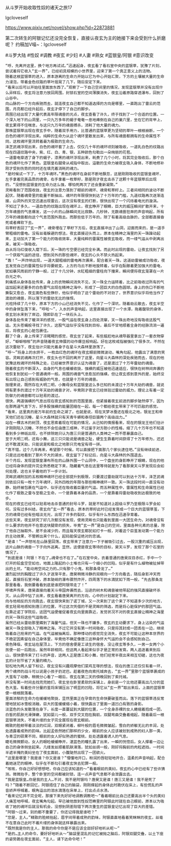 从斗罗开始收取性奴的诸天之旅17

lgcloveself

https://www.pixiv.net/novel/show.php?id=22873881

第二次转生的阿银记忆还没完全恢复，直接认夜玄为主的她接下来会受到什么折磨呢？
约稿加V喵~：lgcloveself

#斗罗大陆
#性奴
#调教
#夜玄
#少妇
#人妻
#熟女
#蓝银皇/阿银
#意识改变


    “呼，先离开这里，换个地方再试试。”迅速起身，夜玄看了看石室中央的蓝银草，犹豫了片刻，尝试着将它收入“玄一界”，已经初具规模的小世界里，迎来了第一个真正意义上的活物。
    随着这根蓝银草的进入，原本游离的生命力开始以它为中心开始汇聚，下方的土壤被大量的生命力浸泡，带着金色纹路的草叶摇晃了几下，随后安定下来。
    “看来以后可以开始往里面放东西了。”观察了一下自己空间里的情况，发现蓝银草并没有出现什么异样后，夜玄将注意力放回周围，封锁石室的空间薄膜消失，夜玄沿着原路穿透瀑布，回到了山谷中。
    向山脉的一个方向疾驰而去，就连夜玄自己都不知道选择的方向是哪里，一直跑出了雷云的范围，月亮都已经升起后，夜玄才停下了自己的脚步。
    周围已经出现了大量代表高年限魂兽的光点，夜玄查看了许久，终于找到了一个合适的位置。一个深入地下的山洞里，一只九万多年的蝎子奄奄一息地瘫倒在自己的巢穴里，坐在它的背甲上，夜玄累得不住喘息，与这只九万年的魂兽搏杀，消耗了他大量的魂力。
    那株蓝银草出现在夜玄手中，随着双手用力，比普通的蓝银草更为坚韧的草叶一根根崩断，一个白色的魂环浮现出来。纯粹的生命力从这个魂环里散发出来，与所有魂兽都拥有的生命属性不同，这枚魂环里流转着最为极致的生命力。
    泽芝武魂浮现出来，白色的魂环套了上去，仅仅几十年的魂环顷刻被吸收，一道乳白色的纹路出现在四道纹路中央，紫、红、白、青、银，五种颜色勾勒出一朵绚丽的花苞。
    一道雷电穿透了身下的蝎子，漆黑的魂环浮现出来，耗费了几个小时，将其完全吸收后，那个白色的魂环化作了黑色。蓝银皇右腿骨从戒指中取出，溢散的生命力被夜玄吸入身体，不断地修补刚才受到伤势的同时还在填充着消耗的魂力。
    “是时候试一下了，十万年魂环。”黑色的魂环在身前不断地飘忽，这是刚刚吸收的蓝银皇魂环，左手拿着完美品质的魂骨，右手拿着一枚草籽，那是刚才夜玄击杀了这颗十年蓝银草后出现的，“没想到蓝银皇的生命力这么强，哪怕死两次了还会重新凝聚。”
    灵眸看到了范围收拢，夜玄的注意力落到了眼前的魂环、魂骨和草籽上。三者间相同的波动不断起伏，随着魂骨里的能量不断抽出，魂环的年限很快到达了十万年的门槛，九道纹路再次逐渐连接，山洞外的天空迅速出现雷云，这次没有夜玄的打断，很快出现了一个闪烁着电光的漩涡。
    不知过了多久，一道血色的纹路出现在魂环上，夜玄睁开了眼睛，巨大的威压瞬间扩散开来，十万年魂兽的气息爆发，这一小片的山脉瞬间无比寂静。几秒钟，无数魂兽狂奔的声音响起，所有万年的魂兽都向这个气息范围外跑去。而那些低于万年的，除了有着高级血脉的，全部都直接昏死或者瘫软下去。
    将草籽丢回了“玄一界”，魂骨埋在了草籽下方后，夜玄直接冲出了山洞，迎面而来的，是一道手臂粗细的雷电。没有丝毫躲避的想法，夜玄直接迎头而上，原本在精神之海里的天一珠躁动起来，主动加大了第一个能力的吸收效率，大量纯粹的雷属性被夜玄吸收，而一缕气运从中剥离出来，被天一珠吸收。
    自从将马红俊收入麾下后，天一珠的亏空便已经完全补满。而此时出现的雷劫，让夜玄找到了另一个获取气运的途径，想到另外的那些魂环，夜玄的心头不禁火热起来。
    “轰！”一声炸响出现，一道大腿粗细的雷电再次袭来，配合着天一珠，这道劫雷被成功吸收，夜玄发觉自己的雷属性似乎将要蜕变。上方的乌云不断地旋转着，似乎在酝酿着更加强大的雷电，犹如暴风雨前的宁静一般，过了十几分钟，水缸粗细的雷柱向下撞来，瞬间便将夜玄笼罩在一片白光之中。
    刺痛感从身体各处传来，身上的衣物瞬间消失不见，天一珠全力运转着，比之前吸收过所有的气运加起来还要多的白色雾气出现在精神之海中，形成了一团巨大的白色圆球。身上的伤口不断地撕裂又愈合，夜玄面色有些狰狞，他似乎明白了这个雷劫的不对劲了，世界意识似乎将他当作了渡劫的魂兽，所以落下的雷劫无比的强悍。
    光柱持续了几十秒，原本下方的小山已经消失不见，化作了一个深坑，随着劫云散去，夜玄半空中的身体坠落下来，“呼啦～”，入水的声音响起，这里直接出现了一个水潭，拖着酸软的身体，夜玄划水来到了岸边，随即趴在了一块石头上。
    身体各处传来了暖洋洋的感觉，一股气运在夜玄身上四处流窜，天一珠出奇地没有吸收这股气运。无头苍蝇般寻找了许久，这股气运似乎没有找到目标，最后不甘地顺着全身的经脉流淌一遍后，将夜玄的心脏包裹住。
    翻了个身，身上传来了凉飕飕的感觉，夜玄坐了起来，有些尴尬地从魂导器里拿出了一套衣物穿好，“噼噼啪啪”的声音随着夜玄伸展的动作爆豆般响起。好在这枚戒指被强化了很多次，不然在这次雷劫下，夜玄估计只能光着身子在星斗大森林里游荡了。
    “呼～”将身上的水烘干，一枚血红色的魂环在夜玄眼前微微波动，嘴角勾起，他露出了满意的笑容。灵眸武魂再次打开，夜玄头也不回的离开了这里，向星斗大森林的深处疾驰而去，现在的他犹豫这枚魂环的特殊之处，已经被世界意识认证为魂兽了，还是渡过了十万年雷劫的魂兽。
    随着夜玄的不断深入，自身的气息也缓缓收拢，强横的威压被他迅速适应，很快在树林间奔袭的他恢复到犹如一个普通魂师一般。周围的魂兽气息愈加的强横，但让夜玄感到意外的是，始终没有出现让自己感到有威胁的气息，也就是十万年的魂兽。
    按理来说，既然存在大明二明，小舞母女和蓝银皇这么多已知的未渡过十万年大劫的魂兽，就说明有更多的渡过十万年天劫的魂兽才对，毕竟刚才夜玄已经体验过雷劫的威力，理论上有着一定防御力的魂兽都可以轻易的渡过。
    很快，两道强横的气息出现在夜玄感知到的范围里面，但紧接着夜玄前进的脚步陡然停下，因为在那两道气息下方，好多股强横的能量团缩在一起，每一个都给夜玄带来了不可匹敌的感觉。
    “看来，这里真的是万年前的生命之湖了，也就是说，现在天梦冰蚕还在极北之地，银龙王和帝天他们还在沉睡，星斗大森林就只有天青牛蟒和泰坦巨猿两个高级战力…”
    站在一棵古木的树顶，夜玄思索着现在可能的情况，从已知的情报看来，现在的银龙王他们估计才刚刚陷入沉睡，不然也不会任由唐三成神，不过鉴于对方胆小的性格，缩了几十万年也不知道看到多少神祇出现，也不排除她只认为唐三只是普通的人类神之一而不愿暴露自己。
    至于大明二明，还有小舞，这三只只能说是魂兽之耻，硬生生靠着时间获得了十万年修为，还迟迟不敢渡天劫，只能说是和极北之地那只充电宝有得一拼。
    “真不错，过个几年再来，希望那个时候，可以直接把下面那几个家伙逮住吧。”没有继续前进，只是远远地看到了那片不大的湖水，夜玄留下了标记后，向星斗大森林的外围退去。
    半个月后，发现蓝银皇瀑布所在的山脉外围一个山洞中，一个盘坐的身影睁开了眼睛，现在的他已经将身体的提升完全熟悉稳定下来，隐藏着气息在这里等待就是为了看那昊天斗罗发现后会如何处理，这也关乎着他的下一步计划。
    灵眸武魂附加的五枚精神魂环已经全部提升到极限，只要渡过雷劫就可以到达十万年，泽芝武魂则依旧只有一枚十万年魂环，另外四枚的年限与那些精神魂环一致。天一珠这段时间一直没有动静，始终被包裹在气运中，似乎还在吸收着巨量的气运。而五种属性中，雷属性和生命属性已经化作了极致之雷与至极之生命，一个是靠着本身的品质，一个是靠着将雷劫吸收到达极致的地步。
    现在的夜玄已经可以轻易地击杀普通的封号斗罗，就是不知道对上超级斗罗乃至极限斗罗会如何。没有过多纠结，夜玄向“玄一界”看去，原本的草籽此时已经发育成一个巨大的蓝银草茧，下方的魂骨已经有些暗淡无光，出现了许多的裂纹，似乎有什么东西在迅速孕育着。
    这些天来，夜玄研究了好几次都没有发现，使用灵眸也只能看到里面一大团生命力，对魂骨没有什么要求的他并不在意这块腿骨的损失，毕竟“玄一界”是自己的空间，里面各种元素的总量，除了他自己抽取外，是不会减少的，而且每天夜玄都犹如打卡一般，对着这个巨茧发动第一个能力的主动效果，不管孵出来个什么，起码能保证绝对的忠诚。
    “是谁！”一声怒吼在山脉里回荡，夜玄带来了注意力一下子被吸引过去，一股沉重的威压出现，这片山脉的魂兽一下子向外逃离。显然，这便是夜玄等待的目标，昊天斗罗，发现了那个石室的情况了。
    “到底是谁！阿银！不在了…魂骨也不在了…”在石室中央，衣着普通的唐昊双目赤红，手中一个打开的铅盒空空如也，地面上隆起的小土堆也只有一个细小的凹陷，似乎是有什么植物被扯掉带出的土坑，“能动用空间之力的…只有那个小鬼，和那条骨龙了…”
    激烈起伏的胸膛过了许久才逐渐平息，唐昊稍微冷静的双眼向一个方向看去，随后身影冲天而起，直接将石室冲破，原本陡峭的瀑布骤然炸开，四周落下的水滴犹如下雨一般，“先去那条龙那里看看，我倒要看看到底是谁把阿银带走了！”
    呼啸声传来，唐昊直接向着天斗帝国奔袭而去，沿途的树木和魂兽被他带起的强风直接破坏杀灭。从山洞中钻了出来，夜玄看着唐昊离开的方向，心中的计划敲定下来。
    向与他相反的方向跑去，夜玄很快来到了诺丁城，又一次来到了这个来了不知道多少次的地方，夜玄轻易地感知到唐三的位置，不过这次凭借的不是灵眸的筛选，而是将心脏保护的那团气运。在靠近诺丁学院后，这团气运便催促着夜玄向里面靠近，发觉状况不对的夜玄直接让精神之海里的天一珠将这些气运吸收。
    虽然已经从雷劫那里薅到了海量气运，但天一珠也不嫌多，夜玄的主动要求下，身上沾染的气运被天一珠全部吸入了精神之海，不过它并没有第一时间吸收，只是将其封成一团丢在一边，继续吸着自己抢来的气运。在气运被抽离后，那种悸动的感觉完全消失，夜玄不可能让这种本世界的不稳定因素留在自己身体里，毕竟他不确定像唐三这种身怀大气运的会不会感知到自己。
    夜色降临，夜玄站在屋顶上，下方的宿舍便是工读生的宿舍，没让夜玄等多久，一男一女两个小孩便一前一后跑出，虽然年龄相同，但这两人看起来似乎才是正常的发育。两人追逐着来到后山，很快便传来了打斗的声音，这两人正是唐三和小舞，他们经常半夜出来相互切磋，这也为夜玄的计划节省了大量的精力。
    轻松地为两人留下标记，夜玄没有兴趣观摩他们菜鸡互啄的想法，现在的唐三还仅仅有着一环，两个魂师的战斗可以说是小孩子扔泥巴。趁着夜色向索托城奔去，“玄一界”里那个蓝银草裹成的大茧有了动静，稍微分心看了一眼后，夜玄在第二天的傍晚回到了索托城。
    并没有第一时间去找兜兜她们，夜玄坐在卧室柔软的床铺上，身前是一个比他还要高出几分的蓝色大茧。有着些许分量的茧将床铺压出了明显的凹陷，将它从“玄一界”取出来后，上面的蓝银草便一根根脱落着。
    里面浓郁的生命力在缓缓地聚拢，显然里面正在孕育的生命快要破茧而出。落下的蓝银草违反常理地犹如冰雪般消融，巨大的茧缓缓缩小着，很快露出了里面一道凹凸有致的身影。
    淡蓝色的头发散落在身下，长度一直蔓延到大腿的位置，一个全身赤裸的女人蜷缩着抱成一团，白皙的肌肤光滑弹嫩，犹如婴儿一般，双手交叉抱在胸前，双腿弯曲交叠着缩起，随着最后一根蓝银草消失，不着片缕的女子完全展现在夜玄眼前。
    精致的脸颊带着淡淡的红润，双眼紧闭着，柳叶般的眉毛微微皱起，雪白的娇躯无比的丰润，处处透露着成熟的韵味。比起孟依然她们那样的少女，眼前的女人应该被划到成熟的妇人那一类，与青涩的硕果不同，眼前的女人好似熟透的蜜桃，处处透露着诱人的气息。
    睫毛微微颤动，女人的眼睑缓缓睁开，湛蓝色的瞳孔露了出来，一瞬的恍惚后，女人撑着一边让自己的身体侧坐起来。几缕发丝顺着肌肤滑落，犹如丝绸一般，刚好将胸前的肉粒遮挡，一时间半遮半掩的美妇坐在了夜玄面前，小腹陡然出现了一团欲火。
    “这里是哪里？我是谁？你又是谁？”懵懂地开口，粉润的唇轻轻地开合，温柔的声音响起，配合着她迷茫的眼神，似乎在不断勾引着夜玄快去犯罪一般。
    “咳咳，你自己好好想想吧，你自己应该知道的～”看着眼前的美妇，夜玄的心中已经有了些许猜测。微微抬手，整个卧室的空间都被封锁，连一点声音气息都不会泄露出去。
    “我是蓝银皇…你是我的主人…不对，我不是阿银吗？唐昊又是谁！唐三又是谁！我不是死了吗？”随着不断回忆，阿银捂住了自己的脑袋，刚刚撑起的身体此时跪伏在床上，有些慌乱的声音娇声呼喊着，眼角溢出的泪水滴落在床单上，打出点点水渍。
    “看来记忆并不完全呢，那接下来先好好地调教调教吧～”看着眼前比自己还要高出半个头的美妇人痛苦地呼喊，夜玄嘴角勾起。早已被他放到性奴范畴里的阿银此时就在自己眼前，原本以为吸收了她的魂环后就没有机会，没想到阴差阳错下两次重生的蓝银皇记忆出现了巨大的差错。
    “阿银～过来，别的都不重要了，你还记得我是谁吧？”
    “您是，主人。”精致的脸颊抬起，眉宇间带着成熟的韵味，阿银直直地看着笑眯眯的夜玄，丝毫不在意自己此时不着片缕的身体就这样暴露出来。
    “既然我是你的主人，那我的命令你是不是应该全部好好地听从呢～”
    “是的…主人的命令，要好好地听从～”脑袋里混乱的记忆被抛之脑后，阿银双腿交叠，以土下座的姿势跪在夜玄面前，“主人，请下达命令吧！”
